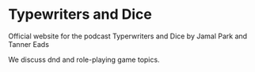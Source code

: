 # Typewriters and Dice 

Official website for the podcast Typerwriters and Dice by Jamal Park and Tanner Eads

We discuss dnd and role-playing game topics.